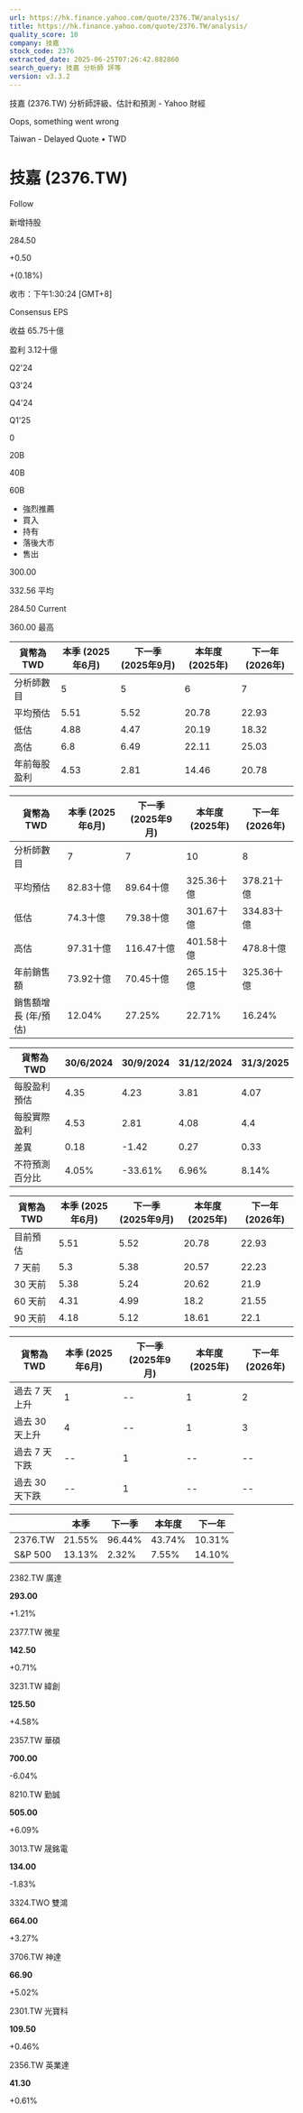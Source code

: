 ```yaml
---
url: https://hk.finance.yahoo.com/quote/2376.TW/analysis/
title: https://hk.finance.yahoo.com/quote/2376.TW/analysis/
quality_score: 10
company: 技嘉
stock_code: 2376
extracted_date: 2025-06-25T07:26:42.882860
search_query: 技嘉 分析師 評等
version: v3.3.2
---
```


技嘉 (2376.TW) 分析師評級、估計和預測 - Yahoo 財經


Oops, something went wrong

 

Taiwan - Delayed Quote • TWD 

# 技嘉 (2376.TW)

Follow

 

新增持股

284.50

+0.50

+(0.18%)

收市：下午1:30:24 [GMT+8]

Consensus EPS

收益 65.75十億

盈利 3.12十億

Q2'24

Q3'24

Q4'24

Q1'25

0

20B

40B

60B

* 強烈推薦
* 買入
* 持有
* 落後大市
* 售出

300.00

332.56 平均

284.50 Current

360.00 最高

| 貨幣為TWD | 本季 (2025年6月) | 下一季 (2025年9月) | 本年度 (2025年) | 下一年 (2026年) |
| --- | --- | --- | --- | --- |
| 分析師數目 | 5 | 5 | 6 | 7 |
| 平均預估 | 5.51 | 5.52 | 20.78 | 22.93 |
| 低估 | 4.88 | 4.47 | 20.19 | 18.32 |
| 高估 | 6.8 | 6.49 | 22.11 | 25.03 |
| 年前每股盈利 | 4.53 | 2.81 | 14.46 | 20.78 |

| 貨幣為TWD | 本季 (2025年6月) | 下一季 (2025年9月) | 本年度 (2025年) | 下一年 (2026年) |
| --- | --- | --- | --- | --- |
| 分析師數目 | 7 | 7 | 10 | 8 |
| 平均預估 | 82.83十億 | 89.64十億 | 325.36十億 | 378.21十億 |
| 低估 | 74.3十億 | 79.38十億 | 301.67十億 | 334.83十億 |
| 高估 | 97.31十億 | 116.47十億 | 401.58十億 | 478.8十億 |
| 年前銷售額 | 73.92十億 | 70.45十億 | 265.15十億 | 325.36十億 |
| 銷售額增長 (年/預估) | 12.04% | 27.25% | 22.71% | 16.24% |

| 貨幣為TWD | 30/6/2024 | 30/9/2024 | 31/12/2024 | 31/3/2025 |
| --- | --- | --- | --- | --- |
| 每股盈利預估 | 4.35 | 4.23 | 3.81 | 4.07 |
| 每股實際盈利 | 4.53 | 2.81 | 4.08 | 4.4 |
| 差異 | 0.18 | -1.42 | 0.27 | 0.33 |
| 不符預測百分比 | 4.05% | -33.61% | 6.96% | 8.14% |

| 貨幣為TWD | 本季 (2025年6月) | 下一季 (2025年9月) | 本年度 (2025年) | 下一年 (2026年) |
| --- | --- | --- | --- | --- |
| 目前預估 | 5.51 | 5.52 | 20.78 | 22.93 |
| 7 天前 | 5.3 | 5.38 | 20.57 | 22.23 |
| 30 天前 | 5.38 | 5.24 | 20.62 | 21.9 |
| 60 天前 | 4.31 | 4.99 | 18.2 | 21.55 |
| 90 天前 | 4.18 | 5.12 | 18.61 | 22.1 |

| 貨幣為TWD | 本季 (2025年6月) | 下一季 (2025年9月) | 本年度 (2025年) | 下一年 (2026年) |
| --- | --- | --- | --- | --- |
| 過去 7 天上升 | 1 | -- | 1 | 2 |
| 過去 30 天上升 | 4 | -- | 1 | 3 |
| 過去 7 天下跌 | -- | 1 | -- | -- |
| 過去 30 天下跌 | -- | 1 | -- | -- |

|  | 本季 | 下一季 | 本年度 | 下一年 |
| --- | --- | --- | --- | --- |
| 2376.TW | 21.55% | 96.44% | 43.74% | 10.31% |
| S&P 500 | 13.13% | 2.32% | 7.55% | 14.10% |

2382.TW  廣達

**293.00**

+1.21%

2377.TW  微星

**142.50**

+0.71%

3231.TW  緯創

**125.50**

+4.58%

2357.TW  華碩

**700.00**

-6.04%

8210.TW  勤誠

**505.00**

+6.09%

3013.TW  晟銘電

**134.00**

-1.83%

3324.TWO  雙鴻

**664.00**

+3.27%

3706.TW  神達

**66.90**

+5.02%

2301.TW  光寶科

**109.50**

+0.46%

2356.TW  英業達

**41.30**

+0.61%